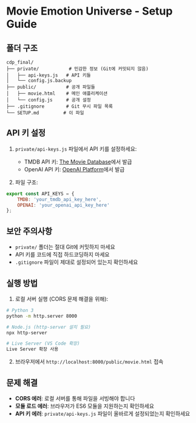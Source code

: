 # Movie Emotion Universe - Setup Guide

## 폴더 구조

```
cdp_final/
├── private/           # 민감한 정보 (Git에 커밋되지 않음)
│   ├── api-keys.js   # API 키들
│   └── config.js.backup
├── public/           # 공개 파일들
│   ├── movie.html    # 메인 애플리케이션
│   └── config.js     # 공개 설정
├── .gitignore        # Git 무시 파일 목록
└── SETUP.md         # 이 파일
```

## API 키 설정

1. `private/api-keys.js` 파일에서 API 키를 설정하세요:
   - TMDB API 키: [The Movie Database](https://www.themoviedb.org/settings/api)에서 발급
   - OpenAI API 키: [OpenAI Platform](https://platform.openai.com/api-keys)에서 발급

2. 파일 구조:
```javascript
export const API_KEYS = {
    TMDB: 'your_tmdb_api_key_here',
    OPENAI: 'your_openai_api_key_here'
};
```

## 보안 주의사항

- `private/` 폴더는 절대 Git에 커밋하지 마세요
- API 키를 코드에 직접 하드코딩하지 마세요
- `.gitignore` 파일이 제대로 설정되어 있는지 확인하세요

## 실행 방법

1. 로컬 서버 실행 (CORS 문제 해결을 위해):
```bash
# Python 3
python -m http.server 8000

# Node.js (http-server 설치 필요)
npx http-server

# Live Server (VS Code 확장)
Live Server 확장 사용
```

2. 브라우저에서 `http://localhost:8000/public/movie.html` 접속

## 문제 해결

- **CORS 에러**: 로컬 서버를 통해 파일을 서빙해야 합니다
- **모듈 로드 에러**: 브라우저가 ES6 모듈을 지원하는지 확인하세요
- **API 키 에러**: `private/api-keys.js` 파일이 올바르게 설정되었는지 확인하세요
